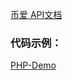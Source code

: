 [币爱 API文档](https://github.com/CoinCoinExchange/API_Docs/wiki)

### 代码示例：
 [PHP-Demo](https://github.com/CoinCoinExchange/PHP-Demo)
